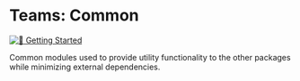 <!-- Copyright (c) Microsoft Corporation. All rights reserved.-->
<!-- Licensed under the MIT License.-->

# Teams: Common

[![📖 Getting Started](https://img.shields.io/badge/📖%20Getting%20Started-blue?style=for-the-badge)](https://microsoft.github.io/teams-ai)

Common modules used to provide utility functionality to the other packages while
minimizing external dependencies.